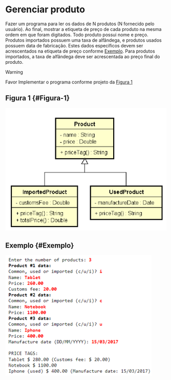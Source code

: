 # Gerenciar produto


Fazer um programa para ler os dados de N produtos (N fornecido pelo usuário). Ao final, mostrar a etiqueta de preço 
de cada produto na mesma ordem em que foram digitados. Todo produto possui nome e preço. Produtos importados possuem 
uma taxa de alfândega, e produtos usados possuem data de fabricação. Estes dados específicos devem ser acrescentados 
na etiqueta de preço conforme [Exemplo](#Exemplo). Para produtos importados, a taxa de alfândega deve ser 
acrescentada ao preço final do produto. 

> [!WARNING]
> 
> Favor Implementar o programa conforme projeto da [Figura 1](#figura-1)

## Figura 1 {#Figura-1}
![img.png](../../imagens/img31.png)

## Exemplo {#Exemplo}
![img.png](../../imagens/img32.png)

